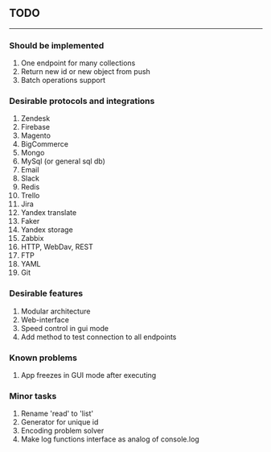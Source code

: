 ## TODO 

---

### Should be implemented

1. One endpoint for many collections
1. Return new id or new object from push
1. Batch operations support

### Desirable protocols and integrations

1. Zendesk 
1. Firebase 
1. Magento 
1. BigCommerce 
1. Mongo 
1. MySql (or general sql db) 
1. Email 
1. Slack
1. Redis 
1. Trello 
1. Jira
1. Yandex translate 
1. Faker 
1. Yandex storage
1. Zabbix
1. HTTP, WebDav, REST
1. FTP
1. YAML
1. Git

### Desirable features

1. Modular architecture
1. Web-interface
1. Speed control in gui mode
1. Add method to test connection to all endpoints


### Known problems

1. App freezes in GUI mode after executing

### Minor tasks
1. Rename 'read' to 'list'
1. Generator for unique id
1. Encoding problem solver
1. Make log functions interface as analog of console.log